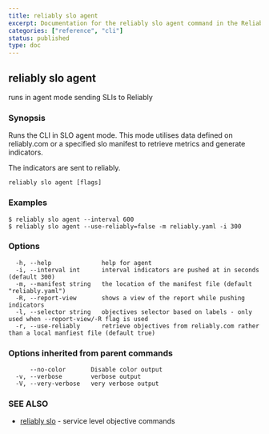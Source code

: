 ```yaml
---
title: reliably slo agent
excerpt: Documentation for the reliably slo agent command in the Reliably CLI
categories: ["reference", "cli"]
status: published
type: doc
---
```

## reliably slo agent

runs in agent mode sending SLIs to Reliably

### Synopsis

Runs the CLI in SLO agent mode. This mode utilises data defined
on reliably.com or a specified slo manifest to retrieve metrics and generate indicators.

The indicators are sent to reliably.

```
reliably slo agent [flags]
```

### Examples

```
$ reliably slo agent --interval 600
$ reliably slo agent --use-reliably=false -m reliably.yaml -i 300
```

### Options

```
  -h, --help              help for agent
  -i, --interval int      interval indicators are pushed at in seconds (default 300)
  -m, --manifest string   the location of the manifest file (default "reliably.yaml")
  -R, --report-view       shows a view of the report while pushing indicators
  -l, --selector string   objectives selector based on labels - only used when --report-view/-R flag is used
  -r, --use-reliably      retrieve objectives from reliably.com rather than a local manfiest file (default true)
```

### Options inherited from parent commands

```
      --no-color       Disable color output
  -v, --verbose        verbose output
  -V, --very-verbose   very verbose output
```

### SEE ALSO

* [reliably slo](/docs/reference/cli/reliably-slo/)	 - service level objective commands

